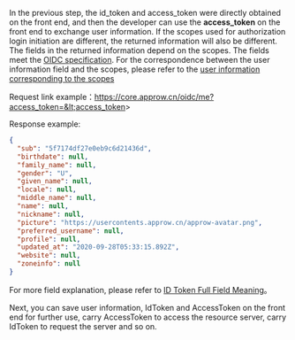 <IntegrationDetailCard title="Complete Authentication">

In the previous step, the id_token and access_token were directly obtained on the front end, and then the developer can use the **access_token** on the front end to exchange user information. If the scopes used for authorization login initiation are different, the returned information will also be different. The fields in the returned information depend on the scopes. The fields meet the [OIDC specification](https://openid.net/specs/openid-connect-core-1_0.html#AuthorizationExamples). For the correspondence between the user information field and the scopes, please refer to the [user information corresponding to the scopes](docs/en/concepts/oidc-common-questions.md#information-stored-in-socpe)

<ApiMethodSpec method="get" host="https://core.approw.cn" path="/oidc/me" summary="Use access_token in exchange for user information">
<template slot="queryParams">
<ApiMethodParam name="access_token" type="string" required description="access_token" />
</template>
<template slot="response">
<ApiMethodResponse>

```json
{
  "sub": "5f7174df27e0eb9c6d21436d",
  "birthdate": null,
  "family_name": null,
  "gender": "U",
  "given_name": null,
  "locale": null,
  "middle_name": null,
  "name": null,
  "nickname": null,
  "picture": "https://usercontents.approw.cn/approw-avatar.png",
  "preferred_username": null,
  "profile": null,
  "updated_at": "2020-09-28T05:33:15.892Z",
  "website": null,
  "zoneinfo": null
}
```

</ApiMethodResponse>
</template>
</ApiMethodSpec>

Request link example：https://core.approw.cn/oidc/me?access_token=&lt;access_token&gt;

Response example:

```json
{
  "sub": "5f7174df27e0eb9c6d21436d",
  "birthdate": null,
  "family_name": null,
  "gender": "U",
  "given_name": null,
  "locale": null,
  "middle_name": null,
  "name": null,
  "nickname": null,
  "picture": "https://usercontents.approw.cn/approw-avatar.png",
  "preferred_username": null,
  "profile": null,
  "updated_at": "2020-09-28T05:33:15.892Z",
  "website": null,
  "zoneinfo": null
}
```

For more field explanation, please refer to [ID Token Full Field Meaning](/docs/en/concepts/id-token.md#id-token-完整字段含义)。

Next, you can save user information, IdToken and AccessToken on the front end for further use, carry AccessToken to access the resource server, carry IdToken to request the server and so on.

</IntegrationDetailCard>
